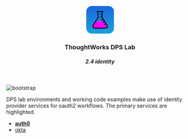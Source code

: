<div align="center">
	<p>
		<img alt="CircleCI Logo" src="https://github.com/ThoughtWorks-DPS/lab-documentation/blob/master/doc/img/dps-lab.png?sanitize=true" width="75" />
	</p>
  <h3>ThoughtWorks DPS Lab</h3>
  <h5>2.4 identity</h5>
</div>
<br />

![bootstrap](https://img.shields.io/badge/document-EarlyDraft-yellow.svg?style=flat)  

DPS lab environments and working code examples make use of identity provider services for oauth2 workflows. The primary services are highlighted.

- [**auth0**](https:/auth0.com)
- [okta](https://okta.com)

